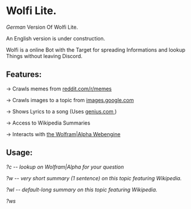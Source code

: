 # Wolfi Lite.
_German_ Version Of Wolfi Lite.

An English version is under construction.

Wolfi is a online Bot with the Target for spreading Informations and lookup 
Things without leaving Discord.

## Features: 
-> Crawls memes from <a href = "https://reddit.com/r/memes"> reddit.com/r/memes <a />
  
-> Crawls images to a topic from <a href = "https://images.google.com"> images.google.com <a />
  
-> Shows Lyrics to a song (Uses <a href="https://genius.com"> genius.com <a />)
  
-> Access to Wikipedia Summaries
  
-> Interacts with <a href="https://wolframalpha.com"> the Wolfram|Alpha Webengine <a />
## Usage:
  
  *?c <question> -- lookup on Wolfram|Alpha for your question*
  
  *?w <topic> -- very short summary (1 sentence) on this topic featuring Wikipedia.*
  
  *?wl <topic> -- default-long summary on this topic featuring Wikipedia.*
  
  *?ws <title> -- find all Wikipedia-articles including this title.*
  
  *?img <topic> -- posts an image of Google with this topic.*
  
  *?m <i> -- posts i memes from <a href = "https://reddit.com/r/memes"> reddit.com/r/memes<a />.*
  
  *?l <title> by <singer> -- lookup the lyrics of the title by the singer*
 
## Get it yourself!
  *$ git clone https:/github.com/Ronnie1320/WolfiLite.git*
  
  Edit (if Linux) setup.sh or on a Pc setup.bat and insert your own keys.
  
  Run finally python3 -m pip install -r requirements.txt
  
  (You may skip the 3)
  
  You can start now with $ python3 main.py
## History:
WolfiLite is named Lite because It's Original, Wolfi; had some more Potential because it lived on a 
 Computer with the Wolfram Engine and interacted with it too. But i'm glad that i could restore most feauters on <a href="replit.com"> Replit.com <a />.
  
## Links:
  The Replit.com Repository: <a href="https://replit.com/@ReneR1/Wolfi-Lite#main.py"> replit.com/@ReneR1/Wolfi-Lite <a />
  
  <a href="https://discord.com/api/oauth2/authorize?client_id=779028053942075442&permissions=2148006976&scope=bot"> Discord Invite Link <a />

